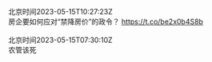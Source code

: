 北京时间2023-05-15T10:27:23Z<br>房企要如何应对“禁降房价”的政令？
https://t.co/be2x0b4S8b<br><br>北京时间2023-05-15T07:30:10Z<br>农管该死<br><br>